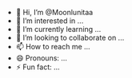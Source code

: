 - 👋 Hi, I’m @Moonlunitaa
- 👀 I’m interested in ...
- 🌱 I’m currently learning ...
- 💞️ I’m looking to collaborate on ...
- 📫 How to reach me ...
- 😄 Pronouns: ...
- ⚡ Fun fact: ...

<!---
Moonlunitaa/Moonlunitaa is a ✨ special ✨ repository because its `README.md` (this file) appears on your GitHub profile.
You can click the Preview link to take a look at your changes.
--->
